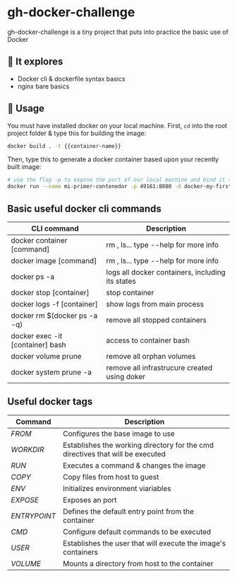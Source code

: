 # gh-docker-challenge

gh-docker-challenge is a tiny project that puts into practice the basic use of Docker

## 🔎 It explores
- Docker cli & dockerfile syntax basics
- nginx bare basics


## 🚀 Usage

You must have installed docker on your local machine.
First, <code>cd</code> into the root project folder & type this for building the image:

```bash
docker build . -t {{container-name}}
```

Then, type this to generate a docker container based upon your recently built image:
```bash
# use the flag -p to expose the port of our local machine and bind it to the one defined in our dockerfile
docker run --name mi-primer-contenedor -p 49161:8080 -d docker-my-first-steps
```

## Basic useful docker cli commands
 CLI command                      | Description
--------------------------------- |----------------------------------------------------------------------
 docker container [command]       | rm , ls... type --help for more info
 docker image [command]           | rm , ls... type --help for more info
 docker ps -a                     | logs all docker containers, including its states
 docker stop [container]          | stop container
 docker logs -f [container]       | show logs from main process
 docker rm $(docker ps -a -q)     | remove all stopped containers
 docker exec -it [container] bash | access to container bash
 docker volume prune              | remove all orphan volumes
 docker system prune -a           | remove all infrastrucure created using doker

##  Useful docker tags
 Command                          | Description
--------------------------------- |----------------------------------------------------------------------
 *FROM*                           | Configures the base image to use
 *WORKDIR*                        | Establishes the working directory for the cmd directives that will be executed
 *RUN*                            | Executes a command & changes the image
 *COPY*                           | Copy files from host to guest
 *ENV*                            | Initializes environment viariables
 *EXPOSE*                         | Exposes an port
 *ENTRYPOINT*                     | Defines the default entry point from the container
 *CMD*                            | Configure default commands to be executed
 *USER*                           | Establishes the user that will execute the image's containers
 *VOLUME*                         | Mounts a directory from host to the container
